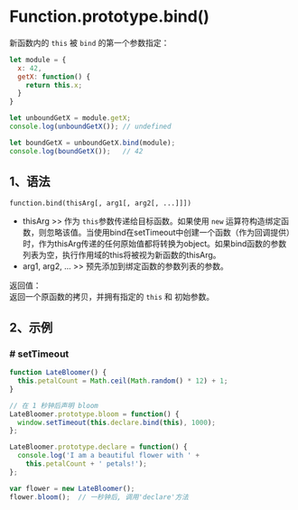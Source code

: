 # Function.prototype.bind()
新函数内的 `this` 被 `bind` 的第一个参数指定：  
```js
let module = {
  x: 42,
  getX: function() {
    return this.x;
  }
}

let unboundGetX = module.getX;
console.log(unboundGetX()); // undefined

let boundGetX = unboundGetX.bind(module);
console.log(boundGetX());   // 42
```

## 1、语法
```
function.bind(thisArg[, arg1[, arg2[, ...]]])
```
- thisArg >> 作为 `this`参数传递给目标函数。如果使用 `new` 运算符构造绑定函数，则忽略该值。当使用bind在setTimeout中创建一个函数（作为回调提供）时，作为thisArg传递的任何原始值都将转换为object。如果bind函数的参数列表为空，执行作用域的this将被视为新函数的thisArg。  
- arg1, arg2, ... >> 预先添加到绑定函数的参数列表的参数。

返回值：  
返回一个原函数的拷贝，并拥有指定的 `this` 和 初始参数。  

## 2、示例
### \# setTimeout
```js
function LateBloomer() {
  this.petalCount = Math.ceil(Math.random() * 12) + 1;
}

// 在 1 秒钟后声明 bloom
LateBloomer.prototype.bloom = function() {
  window.setTimeout(this.declare.bind(this), 1000);
};

LateBloomer.prototype.declare = function() {
  console.log('I am a beautiful flower with ' +
    this.petalCount + ' petals!');
};

var flower = new LateBloomer();
flower.bloom();  // 一秒钟后, 调用'declare'方法
```
